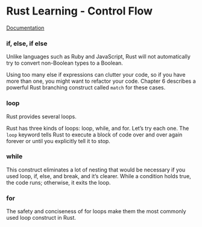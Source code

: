 # Rust Learning - Control Flow

[Documentation](https://doc.rust-lang.org/book/ch03-05-control-flow.html)

### if, else, if else
Unlike languages such as Ruby and JavaScript, Rust will not automatically try to convert non-Boolean types to a Boolean.

Using too many else if expressions can clutter your code, so if you have more than one, you might want to refactor your code. Chapter 6 describes a powerful Rust branching construct called ```match``` for these cases.

### loop
Rust provides several loops.

Rust has three kinds of loops: loop, while, and for. Let’s try each one.
The ```loop``` keyword tells Rust to execute a block of code over and over again forever or until you explicitly tell it to stop.

### while
This construct eliminates a lot of nesting that would be necessary if you used loop, if, else, and break, and it’s clearer. While a condition holds true, the code runs; otherwise, it exits the loop.

### for
The safety and conciseness of for loops make them the most commonly used loop construct in Rust. 